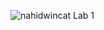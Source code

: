 ![nahidwincat](https://github.com/user-attachments/assets/103be7a3-8fd6-441d-aec5-bb953e62434f)
Lab 1
